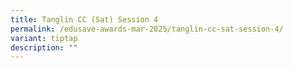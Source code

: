 ```yaml
---
title: Tanglin CC (Sat) Session 4
permalink: /edusave-awards-mar-2025/tanglin-cc-sat-session-4/
variant: tiptap
description: ""
---
```

